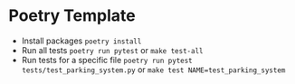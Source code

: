 # Poetry Template

- Install packages
  `poetry install`
- Run all tests
  `poetry run pytest` or `make test-all`
- Run tests for a specific file
  `poetry run pytest tests/test_parking_system.py` or `make test NAME=test_parking_system`
